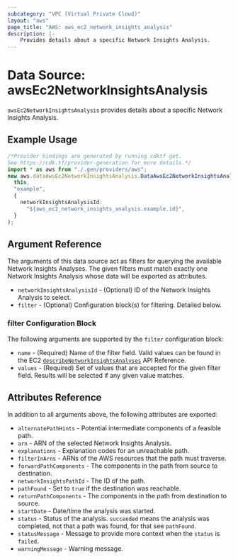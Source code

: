 ```yaml
---
subcategory: "VPC (Virtual Private Cloud)"
layout: "aws"
page_title: "AWS: aws_ec2_network_insights_analysis"
description: |-
    Provides details about a specific Network Insights Analysis.
---
```


# Data Source: awsEc2NetworkInsightsAnalysis

`awsEc2NetworkInsightsAnalysis` provides details about a specific Network Insights Analysis.

## Example Usage

```typescript
/*Provider bindings are generated by running cdktf get.
See https://cdk.tf/provider-generation for more details.*/
import * as aws from "./.gen/providers/aws";
new aws.dataAwsEc2NetworkInsightsAnalysis.DataAwsEc2NetworkInsightsAnalysis(
  this,
  "example",
  {
    networkInsightsAnalysisId:
      "${aws_ec2_network_insights_analysis.example.id}",
  }
);

```

## Argument Reference

The arguments of this data source act as filters for querying the available
Network Insights Analyses. The given filters must match exactly one Network Insights Analysis
whose data will be exported as attributes.

* `networkInsightsAnalysisId` - (Optional) ID of the Network Insights Analysis to select.
* `filter` - (Optional) Configuration block(s) for filtering. Detailed below.

### filter Configuration Block

The following arguments are supported by the `filter` configuration block:

* `name` - (Required) Name of the filter field. Valid values can be found in the EC2 [`describeNetworkInsightsAnalyses`](https://docs.aws.amazon.com/AWSEC2/latest/APIReference/API_DescribeNetworkInsightsAnalyses.html) API Reference.
* `values` - (Required) Set of values that are accepted for the given filter field. Results will be selected if any given value matches.

## Attributes Reference

In addition to all arguments above, the following attributes are exported:

* `alternatePathHints` - Potential intermediate components of a feasible path.
* `arn` - ARN of the selected Network Insights Analysis.
* `explanations` - Explanation codes for an unreachable path.
* `filterInArns` - ARNs of the AWS resources that the path must traverse.
* `forwardPathComponents` - The components in the path from source to destination.
* `networkInsightsPathId` - The ID of the path.
* `pathFound` - Set to `true` if the destination was reachable.
* `returnPathComponents` - The components in the path from destination to source.
* `startDate` - Date/time the analysis was started.
* `status` - Status of the analysis. `succeeded` means the analysis was completed, not that a path was found, for that see `pathFound`.
* `statusMessage` - Message to provide more context when the `status` is `failed`.
* `warningMessage` - Warning message.
